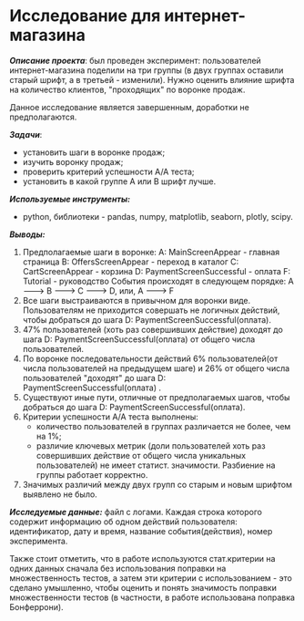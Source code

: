 # **Исследование для интернет-магазина**



***Описание проекта***:
 был проведен эксперимент: пользователей интернет-магазина поделили на три группы (в двух группах оставили старый шрифт, а в третьей - изменили). Нужно оценить влияние  шрифта на количество клиентов, "проходящих" по воронке продаж. 

 Данное исследование является завершенным, доработки не предполагаются.

***Задачи***:
  - установить шаги в воронке продаж;
  - изучить воронку продаж;
  - проверить критерий успешности А/А теста;
  - установить в какой группе А или В шрифт лучше.

***Используемые инструменты:***
   - python, библиотеки - pandas, numpy, matplotlib, seaborn, plotly, scipy.


***Выводы:***
  1. Предполагаемые шаги в воронке:
        А: MainScreenAppear - главная страница 
        B: OffersScreenAppear - переход в каталог
        C: CartScreenAppear - корзина
        D: PaymentScreenSuccessful - оплата
        F: Tutorial - руководство
        События происходят в следующем порядке: A ---> B ---> C ---> D, или, A ---> F
  1. Все шаги выстраиваются в привычном для воронки виде. Пользователям не приходится совершать не логичных действий, чтобы добраться до шага D: PaymentScreenSuccessful(оплата).
  1. 47% пользователей (хоть раз совершивших действие)  доходят до шага D: PaymentScreenSuccessful(оплата) от общего числа пользователей.
  1. По воронке последовательности действий 6% пользователей(от числа пользователей на предыдущем шаге) и 26% от общего числа пользователей "доходят" до шага D: PaymentScreenSuccessful(оплата) .
  1. Существуют иные пути, отличные от предполагаемых шагов, чтобы добраться до шага D: PaymentScreenSuccessful(оплата).
  1. Критерии успешности А/А теста выполнены:
     - количество пользователей в группах различается не более, чем на 1%;
     - различие ключевых метрик (доли пользователей хоть раз совершивших действие от общего числа уникальных пользователей) не имеет статист. значимости.
     Разбиение на группы работает корректно.
  1. Значимых различий между двух групп со старым и новым шрифтом выявлено не было. 


***Исследуемые данные:*** файл с логами. Каждая строка которого содержит информацию об одном действий пользователя: идентификатор, дату и время, название события(действия), номер эксперимента.

Также стоит отметить, что в работе используются стат.критерии на одних  данных сначала без использования поправки на множественность тестов, а затем эти критерии с использованием - это сделано умышленно, чтобы оценить и понять значимость поправки множественности тестов (в частности, в работе использована поправка Бонферрони).
